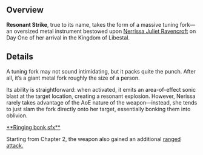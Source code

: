 <!-- title: Resonant Strike -->
<!-- quote: There I made a loud noise, now they'll be able to find us -->
<!-- chapters: -1 -->
<!-- images: (Nerissa's first time wielding Resonant Strike), (Resonant Strike viewed from the inventory), (Resonant Strike's ability activated) -->
<!-- model: true -->

## Overview

**Resonant Strike**, true to its name, takes the form of a massive tuning fork—an oversized metal instrument bestowed upon [Nerrissa Juliet Ravencroft](#entry:nerissa-entry) on Day One of her arrival in the Kingdom of Libestal.

## Details

A tuning fork may not sound intimidating, but it packs quite the punch. After all, it’s a giant metal fork roughly the size of a person.

Its ability is straightforward: when activated, it emits an area-of-effect sonic blast at the target location, creating a resonant explosion. However, Nerissa rarely takes advantage of the AoE nature of the weapon—instead, she tends to just slam the fork directly onto her target, essentially bonking them into oblivion.

[\*\*Ringing bonk sfx\*\*](#embed:https://www.youtube.com/live/DDwNcYCtAXw?feature=shared&t=1628)

Starting from Chapter 2, the weapon also gained an additional [ranged attack.](#entry:revelations-entry)

